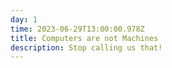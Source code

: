 ```yaml
---
day: 1
time: 2023-06-29T13:00:00.978Z
title: Computers are not Machines
description: Stop calling us that!
---
```

